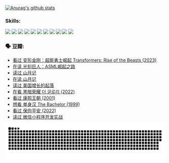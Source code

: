 
[![Anurag's github stats](https://github-readme-stats.vercel.app/api?username=w940853815)](https://github.com/anuraghazra/github-readme-stats)

### Skills:

<code><img height="32" src="https://cdn.jsdelivr.net/npm/simple-icons@v5/icons/python.svg"></code>
<code><img height="32" src="https://cdn.jsdelivr.net/npm/simple-icons@v5/icons/javascript.svg"></code>
<code><img height="32" src="https://cdn.jsdelivr.net/npm/simple-icons@v5/icons/django.svg"></code>
<code><img height="32" src="https://cdn.jsdelivr.net/npm/simple-icons@v5/icons/flask.svg"></code>
<code><img height="32" src="https://cdn.jsdelivr.net/npm/simple-icons@v5/icons/vuetify.svg"></code>
<code><img height="32" src="https://cdn.jsdelivr.net/npm/simple-icons@v5/icons/git.svg"></code>
<code><img height="32" src="https://cdn.jsdelivr.net/npm/simple-icons@v5/icons/docker.svg"></code>
<code><img height="32" src="https://cdn.jsdelivr.net/npm/simple-icons@v5/icons/postgresql.svg"></code>
<code><img height="32" src="https://cdn.jsdelivr.net/npm/simple-icons@v5/icons/elasticsearch.svg"></code>
<code><img height="32" src="https://cdn.jsdelivr.net/npm/simple-icons@v5/icons/macos.svg"></code>
<code><img height="32" src="https://cdn.jsdelivr.net/npm/simple-icons@v5/icons/linux.svg"></code>

### 🗣 豆瓣:

<!-- DOUBAN-ACTIVITIES:START -->
- [看过 变形金刚：超能勇士崛起 Transformers: Rise of the Beasts‎ (2023)](https://www.douban.com/people/136069238/status/4267685771/?_i=86618886)
- [在读 光刻巨人：ASML崛起之路](https://www.douban.com/people/136069238/status/4266569048/?_i=86618886)
- [读过 山月记](https://www.douban.com/people/136069238/status/4266567455/?_i=86618886)
- [在读 山月记](https://www.douban.com/people/136069238/status/4256796460/?_i=86618886)
- [读过 美国增长的起落](https://www.douban.com/people/136069238/status/4256795052/?_i=86618886)
- [在看 黑暗荣耀 더 글로리‎ (2022)](https://www.douban.com/people/136069238/status/4256207386/?_i=86618886)
- [看过 康熙王朝‎ (2001)](https://www.douban.com/people/136069238/status/4254396418/?_i=86618886)
- [想看 单身汉 The Bachelor‎ (1999)](https://www.douban.com/people/136069238/status/4250318861/?_i=86618886)
- [看过 保你平安‎ (2022)](https://www.douban.com/people/136069238/status/4239139510/?_i=86618886)
- [读过 微信小程序开发实战](https://www.douban.com/people/136069238/status/4237321528/?_i=86618886)
<!-- DOUBAN-ACTIVITIES:END -->


![Snake animation](https://raw.githubusercontent.com/w940853815/w940853815/output/github-contribution-grid-snake.svg)

<!--
**w940853815/w940853815** is a ✨ _special_ ✨ repository because its `README.md` (this file) appears on your GitHub profile.

Here are some ideas to get you started:

- 🔭 I’m currently working on ...
- 🌱 I’m currently learning ...
- 👯 I’m looking to collaborate on ...
- 🤔 I’m looking for help with ...
- 💬 Ask me about ...
- 📫 How to reach me: ...
- 😄 Pronouns: ...
- ⚡ Fun fact: ...
-->
